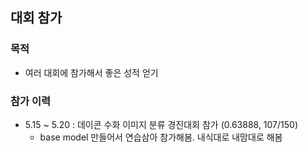 ## 대회 참가
### 목적
- 여러 대회에 참가해서 좋은 성적 얻기

### 참가 이력
- 5.15 ~ 5.20 : 데이콘 수화 이미지 분류 경진대회 참가 (0.63888, 107/150)
    - base model 만들어서 연습삼아 참가해봄. 내식대로 내맘대로 해봄

